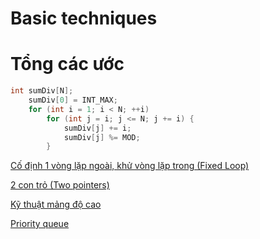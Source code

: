 # Basic techniques

# Tổng các ước

```cpp
int sumDiv[N];
	sumDiv[0] = INT_MAX;
	for (int i = 1; i < N; ++i)
		for (int j = i; j <= N; j += i) {
			sumDiv[j] += i;
			sumDiv[j] %= MOD;
		}
```

[Cố định 1 vòng lặp ngoài, khử vòng lặp trong (Fixed Loop) ](Basic%20techniques%20cc79a4da87d6466e90d02734bd027f10/Co%CC%82%CC%81%20%C4%91i%CC%A3nh%201%20vo%CC%80ng%20la%CC%A3%CC%86p%20ngoa%CC%80i,%20khu%CC%9B%CC%89%20vo%CC%80ng%20la%CC%A3%CC%86p%20cb31ee99f3ef45848810ebf4a77e75fb.md)

[2 con trỏ (Two pointers)](Basic%20techniques%20cc79a4da87d6466e90d02734bd027f10/2%20con%20tro%CC%89%20(Two%20pointers)%20f4226ab4d38b4c10b6e2f717b23f4f8c.md)

[Kỹ thuật mảng độ cao](Basic%20techniques%20cc79a4da87d6466e90d02734bd027f10/Ky%CC%83%20thua%CC%A3%CC%82t%20ma%CC%89ng%20%C4%91o%CC%A3%CC%82%20cao%20dad59df985b54c10b3852c77c725ffd1.md)

[Priority queue](Basic%20techniques%20cc79a4da87d6466e90d02734bd027f10/Priority%20queue%20da58e0f8204b44be80b55cce0c3aa2c5.md)